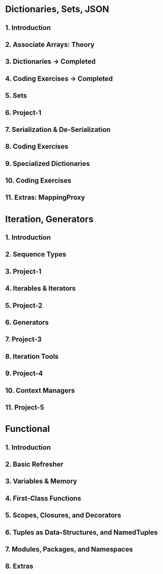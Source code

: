 # Dictionaries, Sets, JSON

## 1. Introduction

## 2. Associate Arrays: Theory

## 3. Dictionaries -> Completed

## 4. Coding Exercises -> Completed

## 5. Sets

## 6. Project-1

## 7. Serialization & De-Serialization

## 8. Coding Exercises

## 9. Specialized Dictionaries

## 10. Coding Exercises

## 11. Extras: MappingProxy


# Iteration, Generators

## 1. Introduction

## 2. Sequence Types

## 3. Project-1

## 4. Iterables & Iterators

## 5. Project-2

## 6. Generators

## 7. Project-3

## 8. Iteration Tools

## 9. Project-4

## 10. Context Managers

## 11. Project-5


# Functional

## 1. Introduction

## 2. Basic Refresher

## 3. Variables & Memory

## 4. First-Class Functions

## 5. Scopes, Closures, and Decorators

## 6. Tuples as Data-Structures, and NamedTuples

## 7. Modules, Packages, and Namespaces

## 8. Extras